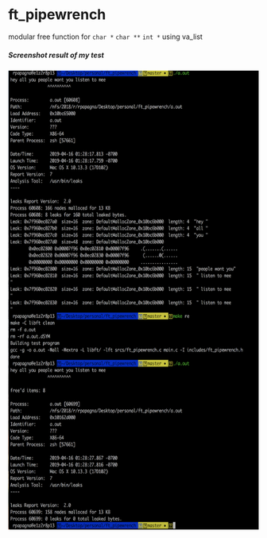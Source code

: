 # ft_pipewrench
modular free function for `char *` `char **` `int *`
using va_list

##### Screenshot result of my test
<img src="https://github.com/rpeepz/ft_pipewrench/blob/master/Screen%20Shot%202019-04-16%20at%201.29.31%20AM.png" height="924" width="603">
